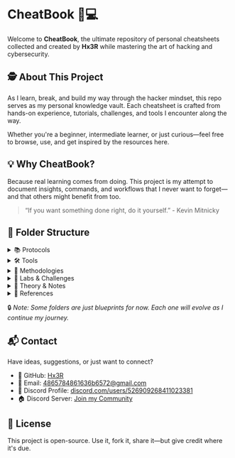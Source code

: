 # CheatBook 🧠💻  
Welcome to **CheatBook**, the ultimate repository of personal cheatsheets collected and created by **Hx3R** while mastering the art of hacking and cybersecurity.

## 🕵️ About This Project  
As I learn, break, and build my way through the hacker mindset, this repo serves as my personal knowledge vault. Each cheatsheet is crafted from hands-on experience, tutorials, challenges, and tools I encounter along the way.

Whether you're a beginner, intermediate learner, or just curious—feel free to browse, use, and get inspired by the resources here.


## 💡 Why CheatBook?  
Because real learning comes from doing. This project is my attempt to document insights, commands, and workflows that I never want to forget—and that others might benefit from too.

> “If you want something done right, do it yourself.” - Kevin Mitnicky


## 📁 Folder Structure  

<details>
<summary>📚 Protocols</summary>

- HTTP
- TCP-IP
- DNS
- SMTP
- SSH
- VPN
- Wi-Fi

</details>

<details>
<summary>🛠️ Tools</summary>

- Reconnaissance
  - Nmap
  - Shodan
  - Amass
- Exploitation
  - Metasploit
  - SQLmap
  - BurpSuite
- Privilege Escalation
  - Linux
  - Windows
- Post-Exploitation
  - Empire
  - Mimikatz
- Payloads
  - Netcat
  - Python
  - PowerShell

</details>

<details>
<summary>🎯 Methodologies</summary>

- OSINT
- Threat Modeling
- Attack Vectors
- Reporting

</details>

<details>
<summary>🧪 Labs & Challenges</summary>

- HackTheBox
- TryHackMe
- VulnHub

</details>

<details>
<summary>📖 Theory & Notes</summary>

- Cyber Law/
- Ethics/
- Hacker Culture/

</details>

<details>
<summary>🧷 References</summary>

- Books
- Videos
- Articles

</details>

🔒 *Note: Some folders are just blueprints for now. Each one will evolve as I continue my journey.*


## 📬 Contact  
Have ideas, suggestions, or just want to connect?  
- 🐙 GitHub: [Hx3R](https://github.com/Hx3R)  
- 📧 Email: [4865784861636b6572@gmail.com](mailto:4865784861636b6572@gmail.com)  
- 💬 Discord Profile: [discord.com/users/526909268411023381](https://discord.com/users/526909268411023381)  
- 🏠 Discord Server: [Join my Community](https://discord.gg/whe72edd)


## 📜 License  
This project is open-source. Use it, fork it, share it—but give credit where it's due.
